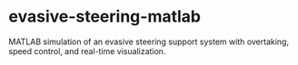 # evasive-steering-matlab
MATLAB simulation of an evasive steering support system with overtaking, speed control, and real-time visualization.
